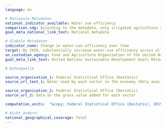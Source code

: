 ```yaml
---
language: en

# Nationale Metadaten
national_indicator_available: Water use efficiency
comparison_sdg: According to the metadata, only irrigated agriculture should be included in the calculation, whereas this indicator consideres all types of agriculture.
goal_meta_national_link_text: National metadata

# Globale Metadaten
indicator_name: Change in water-use efficiency over time
target: By 2030, substantially increase water-use efficiency across all sectors and ensure sustainable withdrawals and supply of freshwater to address water scarcity and substantially reduce the number of people suffering from water scarcity
un_custodian_agency: Food and Agriculture Organization of the United Nations (FAO)
goal_meta_link_text: United Nations Sustainable Development Goals Metadata

# Datenquelle

source_organisation_1: Federal Statistical Office (Destatis)
source_url_text_1: Water used by each sector in the economy (Only available in German)

source_organisation_2: Federal Statistical Office (Destatis)
source_url_2: Data on the gross value added for each sector

computation_units:  "&copy; Federal Statistical Office (Destatis), 2019"

# Nicht ändern!
national_geographical_coverage: Total
---
```

